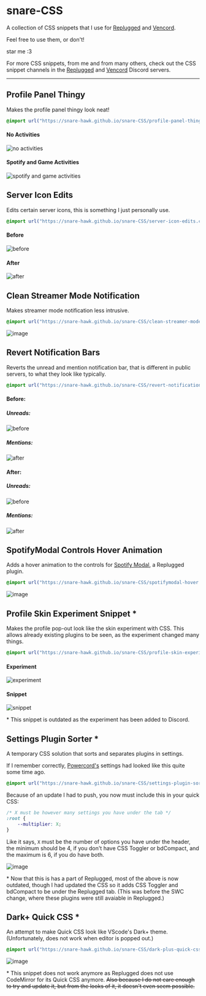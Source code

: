 # snare-CSS

A collection of CSS snippets that I use for [Replugged](https://github.com/replugged-org/replugged) and [Vencord](https://github.com/Vendicated/Vencord).

Feel free to use them, or don't!

star me \:3

For more CSS snippets, from me and from many others, check out the CSS snippet channels in the [Replugged](https://discord.gg/replugged) and [Vencord](https://discord.gg/vencord) Discord servers.

---

## Profile Panel Thingy

Makes the profile panel thingy look neat!

```css
@import url("https://snare-hawk.github.io/snare-CSS/profile-panel-thingy.css");
```

#### No Activities

![no activities](https://i.imgur.com/xhYa07G.png)

#### Spotify and Game Activities

![spotify and game activities](https://i.imgur.com/aEaRWqv.png)

## Server Icon Edits

Edits certain server icons, this is something I just personally use.

```css
@import url("https://snare-hawk.github.io/snare-CSS/server-icon-edits.css");
```

#### Before

![before](https://i.imgur.com/NIRa4PN.png)

#### After

![after](https://i.imgur.com/DWX51kz.png)

## Clean Streamer Mode Notification

Makes streamer mode notification less intrusive.

```css
@import url("https://snare-hawk.github.io/snare-CSS/clean-streamer-mode-notification.css");
```

![image](https://i.imgur.com/WpsCXsJ.png)

## Revert Notification Bars

Reverts the unread and mention notification bar, that is different in public servers, to what they look like typically.

```css
@import url("https://snare-hawk.github.io/snare-CSS/revert-notifications.css");
```

#### Before:

##### Unreads:

![before](https://i.imgur.com/g5xEhGQ.png)

##### Mentions:

![after](https://i.imgur.com/xNfyKle.png)

#### After:

##### Unreads:

![before](https://i.imgur.com/jtAOaSL.png)

##### Mentions:

![after](https://i.imgur.com/XHT4cUa.png)

## SpotifyModal Controls Hover Animation

Adds a hover animation to the controls for [Spotify Modal](https://github.com/Socketlike/SpotifyModal), a Replugged plugin.

```css
@import url("https://snare-hawk.github.io/snare-CSS/spotifymodal-hover.css");
```

![image](https://i.imgur.com/FFtKzsb.gif)

## Profile Skin Experiment Snippet \*

Makes the profile pop-out look like the skin experiment with CSS.
This allows already existing plugins to be seen, as the experiment changed many things.

```css
@import url("https://snare-hawk.github.io/snare-CSS/profile-skin-experiment-snippet.css");
```

#### Experiment

![experiment](https://i.imgur.com/ynhnivS.png)

#### Snippet

![snippet](https://i.imgur.com/gPXLdbm.png)

\* This snippet is outdated as the experiment has been added to Discord.

## Settings Plugin Sorter \*

A temporary CSS solution that sorts and separates plugins in settings.

If I remember correctly, [Powercord's](https://github.com/powercord-org/powercord) settings had looked like this quite some time ago.

```css
@import url("https://snare-hawk.github.io/snare-CSS/settings-plugin-sorter.css");
```

Because of an update I had to push, you now must include this in your quick CSS:

```css
/* X must be however many settings you have under the tab */
:root {
    --multiplier: X;
}
```

Like it says, `X` must be the number of options you have under the header, the minimum should be 4, if you don't have CSS Toggler or bdCompact, and the maximum is 6, if you do have both.

![image](https://i.imgur.com/LduI3Nh.png)

\* Now that this is has a part of Replugged, most of the above is now outdated, though I had updated the CSS so it adds CSS Toggler and bdCompact to be under the Replugged tab. (This was before the SWC change, where these plugins were still avaiable in Replugged.)

## Dark+ Quick CSS \*

An attempt to make Quick CSS look like VScode's Dark+ theme. (Unfortunately, does not work when editor is popped out.)

```css
@import url("https://snare-hawk.github.io/snare-CSS/dark-plus-quick-css.css");
```

![image](https://i.imgur.com/xW6vuMi.png)

\* This snippet does not work anymore as Replugged does not use CodeMirror for its Quick CSS anymore. ~~Also because I do not care enough to try and update it, but from the looks of it, it doesn't even seem possible.~~
